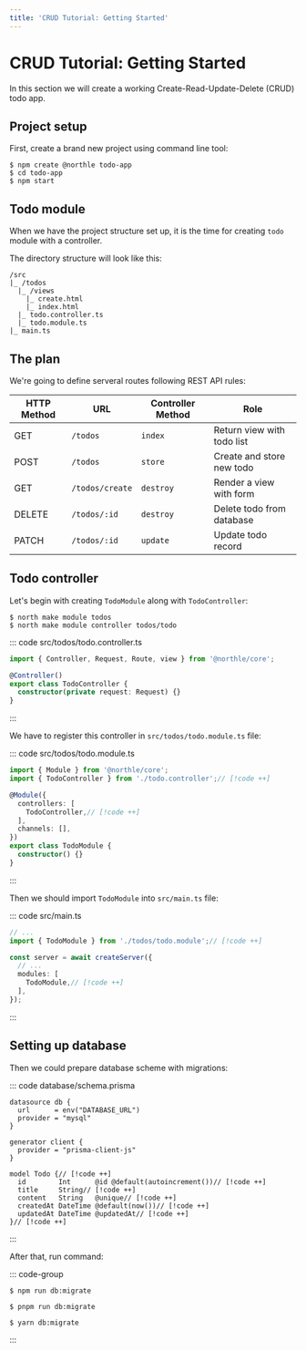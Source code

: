 ```yaml
---
title: 'CRUD Tutorial: Getting Started'
---
```


# CRUD Tutorial: Getting Started

In this section we will create a working Create-Read-Update-Delete (CRUD) todo app.

## Project setup

First, create a brand new project using command line tool:

```shell
$ npm create @northle todo-app
$ cd todo-app
$ npm start
```

## Todo module

When we have the project structure set up, it is the time for creating `todo` module with a controller.

The directory structure will look like this:

```
/src
|_ /todos
  |_ /views
    |_ create.html
    |_ index.html
  |_ todo.controller.ts
  |_ todo.module.ts
|_ main.ts
```

## The plan

We're going to define serveral routes following REST API rules:

| HTTP Method   | URL             | Controller Method  | Role                       |
| ------------- | --------------- | ------------------ | -------------------------- |
| GET           | `/todos`        | `index`            | Return view with todo list |
| POST          | `/todos`        | `store`            | Create and store new todo  |
| GET           | `/todos/create` | `destroy`          | Render a view with form    |
| DELETE        | `/todos/:id`    | `destroy`          | Delete todo from database  |
| PATCH         | `/todos/:id`    | `update`           | Update todo record         |

## Todo controller

Let's begin with creating `TodoModule` along with `TodoController`:

```shell
$ north make module todos
$ north make module controller todos/todo
```

::: code src/todos/todo.controller.ts
```ts
import { Controller, Request, Route, view } from '@northle/core';

@Controller()
export class TodoController {
  constructor(private request: Request) {}
}
```
:::

We have to register this controller in `src/todos/todo.module.ts` file:

::: code src/todos/todo.module.ts
```ts
import { Module } from '@northle/core';
import { TodoController } from './todo.controller';// [!code ++]

@Module({
  controllers: [
    TodoController,// [!code ++]
  ],
  channels: [],
})
export class TodoModule {
  constructor() {}
}
```
:::

Then we should import `TodoModule` into `src/main.ts` file:

::: code src/main.ts
```ts
// ...
import { TodoModule } from './todos/todo.module';// [!code ++]

const server = await createServer({
  // ...
  modules: [
    TodoModule,// [!code ++]
  ],
});
```
:::

## Setting up database

Then we could prepare database scheme with migrations:

::: code database/schema.prisma
```prisma
datasource db {
  url      = env("DATABASE_URL")
  provider = "mysql"
}

generator client {
  provider = "prisma-client-js"
}

model Todo {// [!code ++]
  id        Int      @id @default(autoincrement())// [!code ++]
  title     String// [!code ++]
  content   String   @unique// [!code ++]
  createdAt DateTime @default(now())// [!code ++]
  updatedAt DateTime @updatedAt// [!code ++]
}// [!code ++]
```
:::

After that, run command:

::: code-group
```shell [npm]
$ npm run db:migrate
```

```shell [pnpm]
$ pnpm run db:migrate
```

```shell [yarn]
$ yarn db:migrate
```
:::
